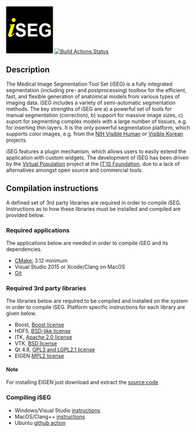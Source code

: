 ![iSEG logo](iSeg/images/isegicon.png)
[![Build Actions Status](https://github.com/ITISFoundation/osparc-iseg/workflows/C/C++%20CI/badge.svg)](https://github.com/ITISFoundation/osparc-iseg/actions)

## Description

The Medical Image Segmentation Tool Set (iSEG) is a fully integrated segmentation (including pre- and postprocessing) toolbox for the efficient, fast, and flexible generation of anatomical models from various types of imaging data. iSEG includes a variety of semi-automatic segmentation methods. The key strengths of iSEG are a) a powerful set of tools for manual segmentation (correction), b) support for massive image sizes, c) suport for segmenting complex models with a large number of tissues, e.g. for inserting thin layers. It is the only powerful segmentation platform, which supports color images, e.g. from the [NIH Visible Human](https://www.nlm.nih.gov/research/visible/visible_human.html) or [Visible Korean](https://doi.org/10.1002/ca.20275) projects.

iSEG features a plugin mechanism, which allows users to easily extend the application with custom widgets. The development of iSEG has been driven by the [Virtual Population](https://www.itis.ethz.ch/virtual-population/) project at the [IT'IS Foundation](https://www.itis.ethz.ch/), due to a lack of alternatives amongst open source and commercial tools.

## Compilation instructions

A defined set of 3rd party libraries are required in order to compile iSEG.
Instructions as to how these libraries must be installed and compiled are provided below.

### Required applications

The applications below are needed in order to compile iSEG and its dependencies.

- [CMake:](https://cmake.org/) 3.12 minimum
- Visual Studio 2015 or Xcode/Clang on MacOS
- [Git](https://git-scm.com/)

### Required 3rd party libraries

The libraries below are required to be compiled and installed on the system in order to compile iSEG. Platform specific instructions for each library are given below.

- Boost, [Boost license](http://www.boost.org/users/license.html)
- HDF5, [BSD-like license](https://support.hdfgroup.org/products/licenses.html)
- ITK, [Apache 2.0 license](https://itk.org/ITK/project/licenseversion1.html)
- VTK, [BSD license](https://www.vtk.org/licensing/)
- Qt 4.8, [GPL3 and LGPL2.1 license](https://www1.qt.io/licensing/)
- EIGEN [MPL2 license](https://www.mozilla.org/en-US/MPL/2.0/)

#### Note
For installing EIGEN just download and extract the [source code](http://eigen.tuxfamily.org/index.php?title=Main_Page#Download)


### Compiling iSEG

- Windows/Visual Studio [instructions](Build/CompilingWindows.md)
- MacOS/Clang++ [instructions](Build/CompilingMacOS.md)
- Ubuntu [github action](.github/workflows/build.yml)
